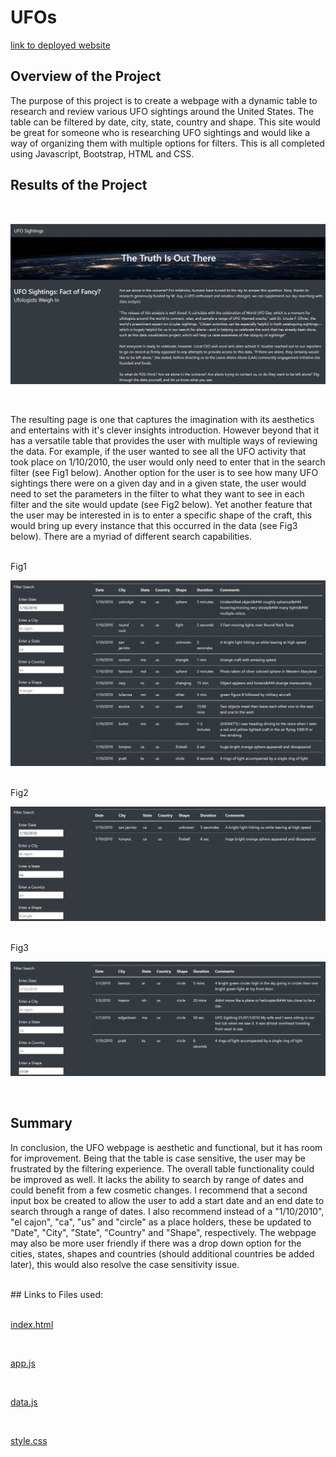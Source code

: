 # UFOs

[link to deployed website](https://oscard79.github.io/UFOs/)

## Overview of the Project

The purpose of this project is to create a webpage with a dynamic table to research and review various UFO sightings around the United States. The table can be filtered by date, city, state, country and shape. This site would be great for someone who is researching UFO sightings and would like a way of organizing them with multiple options for filters. This is all completed using Javascript, Bootstrap, HTML and CSS.

## Results of the Project

<br>

![mainPage.png](./Resources/mainPage.png)

<br>


The resulting page is one that captures the imagination with its aesthetics and entertains with it's clever insights introduction. However beyond that it has a versatile table that provides the user with multiple ways of reviewing the data. For example, if the user wanted to see all the UFO activity that took place on 1/10/2010, the user would only need to enter that in the search filter (see Fig1 below). Another option for the user is to see how many UFO sightings there were on a given day and in a given state, the user would need to set the parameters in the filter to what they want to see in each filter and the site would update (see Fig2 below). Yet another feature that the user may be interested in is to enter a specific shape of the craft, this would bring up every instance that this occurred in the data (see Fig3 below). There are a myriad of different search capabilities.

<br>
Fig1
<br>

![Filtered1.png](./Resources/Filtered1.png)

<br>
Fig2
<br>

![Filtered1.png](./Resources/Filtered2.png)

<br>
Fig3
<br>

![Filtered3.png](./Resources/Filtered3.png)

<br>

## Summary

In conclusion, the UFO webpage is aesthetic and functional, but it has room for improvement. Being that the table is case sensitive, the user may be frustrated by the filtering experience. The overall table functionality could be improved as well. It lacks the ability to search by range of dates and could benefit from a few cosmetic changes. I recommend that a second input box be created to allow the user to add a start date and an end date to search through a range of dates. I also recommend instead of a "1/10/2010", "el cajon", "ca", "us" and "circle" as a place holders, these be updated to "Date", "City", "State", "Country" and "Shape", respectively. The webpage may also be more user friendly if there was a drop down option for the cities, states, shapes and countries (should additional countries be added later), this would also resolve the case sensitivity issue.

<br>
## Links to Files used:
<br>
<br>

[index.html](./index.html)

<br>

[app.js](./static/js/app.js)

<br>

[data.js](./static/js/data.js)

<br>

[style.css](./static/css/style.css)

